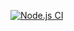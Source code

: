 [![Node.js CI](https://github.com/JaimeRamos99/urban-train/actions/workflows/main.yml/badge.svg?branch=main)](https://github.com/JaimeRamos99/urban-train/actions/workflows/main.yml)
